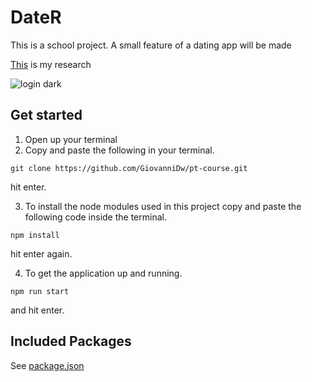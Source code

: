 # DateR

This is a school project.
A small feature of a dating app will be made

[This](https://github.com/GiovanniDw/pt-course/wiki) is my research

![login dark](https://github.com/GiovanniDw/pt-course/wiki/assets/login_dark.jpg)

## Get started

1. Open up your terminal  
2. Copy and paste the following in your terminal.  
  ```
  git clone https://github.com/GiovanniDw/pt-course.git
  ```
   hit enter.  
  
3. To install the node modules used in this project copy and paste the following code inside the terminal.
```
npm install
```
   hit enter again.
  
  
  4. To get the application up and running.
  ```
  npm run start
  ```
   and hit enter.  
  
## Included Packages
See [package.json](https://github.com/GiovanniDw/pt-course/blob/master/package.json)

